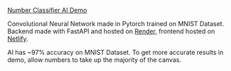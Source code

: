 [Number Classifier AI Demo](numberclassifier.netlify.app)


Convolutional Neural Network made in Pytorch trained on MNIST Dataset. Backend made with FastAPI and hosted on [Render](https://render.com/), frontend hosted on [Netlify](https://www.netlify.com/). 

AI has ~97% accuracy on MNIST Dataset. To get more accurate results in demo, allow numbers to take up the majority of the canvas. 
